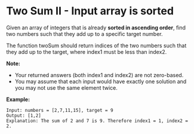 # Two Sum II - Input array is sorted

Given an array of integers that is already __sorted in ascending order__, find two numbers such that they add up to a specific target number.

The function twoSum should return indices of the two numbers such that they add up to the target, where index1 must be less than index2.

__Note:__

- Your returned answers (both index1 and index2) are not zero-based.
- You may assume that each input would have exactly one solution and you may not use the same element twice.

__Example:__

```
Input: numbers = [2,7,11,15], target = 9
Output: [1,2]
Explanation: The sum of 2 and 7 is 9. Therefore index1 = 1, index2 = 2.
```